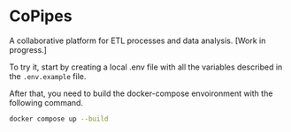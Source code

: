 # CoPipes

A collaborative platform for ETL processes and data analysis. [Work in progress.]

To try it, start by creating a local .env file with all the variables described in the `.env.example` file.

After that, you need to build the docker-compose envoironment with the following command.

```bash
docker compose up --build
```